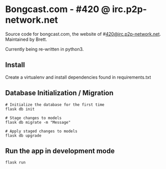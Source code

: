 # Bongcast.com - #420 @ irc.p2p-network.net
Source code for bongcast.com, the website of #420@irc.p2p-network.net.
Maintained by Brett.

Currently being re-written in python3.

## Install ##
Create a virtualenv and install dependencies found in requirements.txt

## Database Initialization / Migration ##
```
# Initialize the database for the first time
flask db init 

# Stage changes to models
flask db migrate -m "Message"

# Apply staged changes to models
flask db upgrade 
```

## Run the app in development mode ##
```
flask run
```
